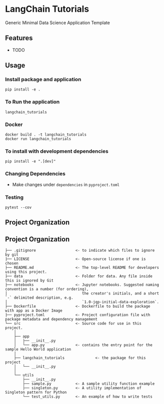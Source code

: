 # LangChain Tutorials

Generic Minimal Data Science Application Template

## Features
* TODO

## Usage 

### Install package and application
```shell
pip install -e .
```

### To Run the application
```shell
langchain_tutorials
```

### Docker
```shell
docker build . -t langchain_tutorials
docker run langchain_tutorials
```

### To install with development dependencies
```shell
pip install -e ".[dev]"
```

### Changing Dependencies
- Make changes under `dependencies` in `pyproject.toml`

### Testing
```shell
pytest --cov
```

## Project Organization

## Project Organization

```
├── .gitignore                  <- to indicate which files to ignore by git
├── LICENSE                     <- Open-source license if one is chosen
├── README.md                   <- The top-level README for developers using this project.
├── data                        <- Folder for data. Any file inside this is ignored by Git
├── notebooks                   <- Jupyter notebooks. Suggested naming convention is a number (for ordering),
│                                  the creator's initials, and a short `-` delimited description, e.g.
│                                  `1.0-jqp-initial-data-exploration`.
├── Dockerfile                  <- Dockerfile to build the package with app as a Docker Image
├── pyproject.toml              <- Project configuration file with package metadata and dependency management
└── src                         <- Source code for use in this project.
    │
    ├── app 
    │   ├── __init__.py 
    │   └── app.py              <- contains the entry point for the sample Hello World application
    │
    ├── langchain_tutorials              <- the package for this project
    │   └── __init__.py 
    │
    └── utils 
        ├── __init__.py 
        ├── sample.py           <- A sample utility function example
        ├── singleton.py        <- A utility implementation of Singleton pattern for Python
        └── test_utils.py       <- An example of how to write tests
```

